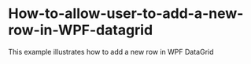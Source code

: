 # How-to-allow-user-to-add-a-new-row-in-WPF-datagrid
This example illustrates how to add a new row in WPF DataGrid

